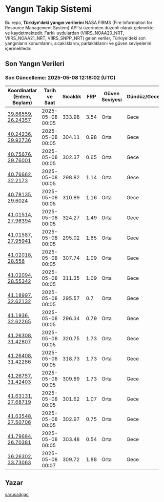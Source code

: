 # Yangın Takip Sistemi

Bu repo, **Türkiye'deki yangın verilerini** NASA FIRMS (Fire Information for Resource Management System) API'si üzerinden düzenli olarak çekmekte ve kaydetmektedir. Farklı uydulardan (VIIRS_NOAA20_NRT, VIIRS_NOAA21_NRT, VIIRS_SNPP_NRT) gelen veriler, Türkiye'deki son yangınların konumlarını, sıcaklıklarını, parlaklıklarını ve güven seviyelerini içermektedir.

## Son Yangın Verileri
### Son Güncelleme: 2025-05-08 12:18:02 (UTC)

| Koordinatlar (Enlem, Boylam) | Tarih ve Saat | Sıcaklık | FRP | Güven Seviyesi | Gündüz/Gece |
|-----------------------------|----------------|----------|-----|----------------|-------------|
| [39.86559, 26.24357](https://www.google.com/maps?q=39.86559,26.24357) | 2025-05-08 00:05 | 333.98 | 3.54 | Orta | Gece |
| [40.24236, 29.92736](https://www.google.com/maps?q=40.24236,29.92736) | 2025-05-08 00:05 | 304.11 | 0.98 | Orta | Gece |
| [40.75676, 29.76001](https://www.google.com/maps?q=40.75676,29.76001) | 2025-05-08 00:05 | 302.37 | 0.65 | Orta | Gece |
| [40.76662, 32.2173](https://www.google.com/maps?q=40.76662,32.2173) | 2025-05-08 00:05 | 298.82 | 1.14 | Orta | Gece |
| [40.78135, 29.6024](https://www.google.com/maps?q=40.78135,29.6024) | 2025-05-08 00:05 | 310.89 | 1.16 | Orta | Gece |
| [41.01514, 27.96394](https://www.google.com/maps?q=41.01514,27.96394) | 2025-05-08 00:05 | 324.27 | 1.49 | Orta | Gece |
| [41.01587, 27.95941](https://www.google.com/maps?q=41.01587,27.95941) | 2025-05-08 00:05 | 295.02 | 1.65 | Orta | Gece |
| [41.02018, 28.558](https://www.google.com/maps?q=41.02018,28.558) | 2025-05-08 00:05 | 307.74 | 1.09 | Orta | Gece |
| [41.02094, 28.55342](https://www.google.com/maps?q=41.02094,28.55342) | 2025-05-08 00:05 | 311.35 | 1.09 | Orta | Gece |
| [41.18997, 32.62132](https://www.google.com/maps?q=41.18997,32.62132) | 2025-05-08 00:05 | 295.57 | 0.7 | Orta | Gece |
| [41.1936, 32.62265](https://www.google.com/maps?q=41.1936,32.62265) | 2025-05-08 00:05 | 296.34 | 0.79 | Orta | Gece |
| [41.26308, 31.42807](https://www.google.com/maps?q=41.26308,31.42807) | 2025-05-08 00:05 | 320.75 | 1.73 | Orta | Gece |
| [41.26408, 31.42286](https://www.google.com/maps?q=41.26408,31.42286) | 2025-05-08 00:05 | 318.73 | 1.73 | Orta | Gece |
| [41.26757, 31.42403](https://www.google.com/maps?q=41.26757,31.42403) | 2025-05-08 00:05 | 309.89 | 1.73 | Orta | Gece |
| [41.63131, 27.68719](https://www.google.com/maps?q=41.63131,27.68719) | 2025-05-08 00:05 | 301.62 | 1.07 | Orta | Gece |
| [41.63548, 27.50706](https://www.google.com/maps?q=41.63548,27.50706) | 2025-05-08 00:05 | 302.97 | 0.75 | Orta | Gece |
| [41.79684, 26.70381](https://www.google.com/maps?q=41.79684,26.70381) | 2025-05-08 00:05 | 303.48 | 0.54 | Orta | Gece |
| [36.26302, 33.73063](https://www.google.com/maps?q=36.26302,33.73063) | 2025-05-08 00:07 | 309.72 | 1.88 | Orta | Gece |

## Yazar

[sarusadgac](https://x.com/sarusadgac)
